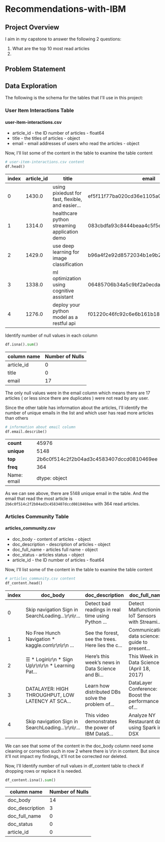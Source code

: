 # Recommendations-with-IBM

## Project Overview
I aim in my capstone to answer the following 2 questions:

  1. What are the top 10 most read articles
  2. 


## Problem Statement


## Data Exploration
The following is the schema for the tables that I'll use in this project:

### User Item Interactions Table
#### user-item-interactions.csv
  - article_id - the ID number of articles - float64
  - title - the titles of articles - object
  - email - email addresses of users who read the articles - object

Now, I'll list some of the content in the table to examine the table content

```python
# user-item-interactions.csv content 
df.head()
```

| __index__	  | __article_id__	| __title__	| __email__ |
|---------|------------|------------------------------------------------|------------------------------------------------|
|0	|1430.0	|using pixiedust for fast, flexible, and easier...	|ef5f11f77ba020cd36e1105a00ab868bbdbf7fe7|
|1	|1314.0	|healthcare python streaming application demo	|083cbdfa93c8444beaa4c5f5e0f5f9198e4f9e0b|
|2	|1429.0	|use deep learning for image classification	|b96a4f2e92d8572034b1e9b28f9ac673765cd074|
|3	|1338.0	|ml optimization using cognitive assistant	|06485706b34a5c9bf2a0ecdac41daf7e7654ceb7|
|4	|1276.0	|deploy your python model as a restful api	|f01220c46fc92c6e6b161b1849de11faacd7ccb2|

Identify number of null values in each column

```python
df.isna().sum()
```
|__column name__ | __Number of Nulls__ |
|-----|-----|
|article_id    | 0|
|title          |0|
|email         |17|

The only null values were in the email column which means there are 17 articles ( or less since there are duplicates ) were not read by any user.

Since the other table has information about the articles, I'll identify the number of unique emails in the list and which user has read more articles than others

```python
# information about email column 
df.email.describe()
```
|  |  |
| --- | --- |
|__count__ |                                       45976 |
|__unique__|                                        5148|
|__top__  |     2b6c0f514c2f2b04ad3c4583407dccd0810469ee|
|__freq__ |                                          364|
|Name: email | dtype: object

As we can see above, there are 5148 unique email in the table. And the email that read the most article is `2b6c0f514c2f2b04ad3c4583407dccd0810469ee` with 364 read articles.


### Articles Community Table
#### articles_community.csv
  - doc_body - content of articles - object
  - doc_description - description of articles - object
  - doc_full_name - articles full name - object
  - doc_status - articles status - object
  - article_id - the ID number of articles - float64
 
Now, I'll list some of the content in the table to examine the table content

```python
# articles_community.csv content
df_content.head()
```

| __index__	| __doc_body__ |	__doc_description__ |	__doc_full_name__ |	__doc_status__ |	__article_id__ |
|---------|-----------------------------------------------------------------|----------------------------------------------------------------------------------------|----------------------------------------------------------|-------------|-------|
|0	|Skip navigation Sign in SearchLoading...\r\n\r...	|Detect bad readings in real time using Python ...	|Detect Malfunctioning IoT Sensors with Streami...	|Live|	0|
|1	|No Free Hunch Navigation * kaggle.com\r\n\r\n ...	|See the forest, see the trees. Here lies the c...	|Communicating data science: A guide to present...	|Live|	1|
|2	|☰ * Login\r\n * Sign Up\r\n\r\n * Learning Pat...	|Here’s this week’s news in Data Science and Bi...	|This Week in Data Science (April 18, 2017)	|Live|	2|
|3	|DATALAYER: HIGH THROUGHPUT, LOW LATENCY AT SCA...	|Learn how distributed DBs solve the problem of...	|DataLayer Conference: Boost the performance of...	|Live|	3|
|4	|Skip navigation Sign in SearchLoading...\r\n\r...	|This video demonstrates the power of IBM DataS...	|Analyze NY Restaurant data using Spark in DSX	|Live|	4|

We can see that some of the content in the doc_body column need some cleaning or correction such in row 2 where there is \r\n in content. But since it'll not impact my findings, it'll not be corrected nor deleted.

Now, I'll Identify number of null values in df_content table to check if dropping rows or replace it is needed.

```python
df_content.isna().sum()
```
|__column name__ | __Number of Nulls__ |
|-----|-----|
|doc_body           |14
|doc_description     |3
|doc_full_name       |0
|doc_status          |0
|article_id          |0


